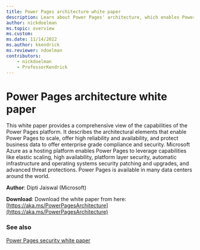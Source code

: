 ```yaml
---
title: Power Pages architecture white paper
description: Learn about Power Pages' architecture, which enables Power Pages to scale, offer high reliability and availability, and protect business data to offer enterprise grade compliance and security.
author: nickdoelman
ms.topic: overview
ms.custom: 
ms.date: 11/14/2022
ms.author: kkendrick
ms.reviewer: ndoelman
contributors:
    - nickdoelman
    - ProfessorKendrick
---
```


# Power Pages architecture white paper

This white paper provides a comprehensive view of the capabilities of the Power Pages platform.  It describes the architectural elements that enable Power Pages to scale, offer high reliability and availability, and protect business data to offer enterprise grade compliance and security.  Microsoft Azure as a hosting platform enables Power Pages to leverage capabilities like elastic scaling, high availability, platform layer security, automatic infrastructure and operating systems security patching and upgrades, and advanced threat protections.  Power Pages is available in many data centers around the world.

**Author**: Dipti Jaiswal (Microsoft)

**Download**: Download the white paper from here: [https://aka.ms/PowerPagesArchitecture](https://aka.ms/PowerPagesArchitecture)

### See also

[Power Pages security white paper](security.md)
